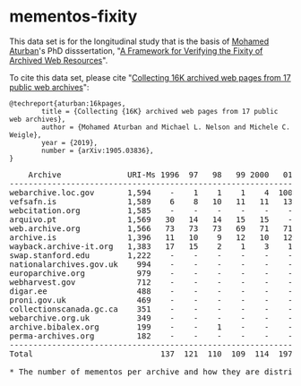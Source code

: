 # mementos-fixity

This data set is for the longitudinal study that is the basis of [Mohamed Aturban](https://twitter.com/maturban1)'s PhD disssertation, "[A Framework for Verifying the Fixity of Archived Web Resources](https://ws-dl.blogspot.com/2020/09/2020-09-28-phd-is-very-long-tunnel-with.html)".

To cite this data set, please cite "[Collecting 16K archived web pages from 17 public web archives](https://arxiv.org/abs/1905.03836)":

```
@techreport{aturban:16kpages,
        title = {Collecting {16K} archived web pages from 17 public web archives},
        author = {Mohamed Aturban and Michael L. Nelson and Michele C. Weigle},
        year = {2019},
        number = {arXiv:1905.03836},
}
```

<pre>
    Archive              URI-Ms 1996  97   98   99 2000   01   02   03   04   05   06   07   08    09    10    11    12    13    14    15    16   17 
----------------------------------------------------------------------------------------------------------------------------------------------------
webarchive.loc.gov       1,594    -    1    1    1    4  100  100  100   99  100  100  100  100    98    99    99    99    98    98    99    98    -
vefsafn.is               1,589    6    8   10   11   11   13   13   14   42   46   74   71   70    85   102   116   140   153   152   152   150  150
webcitation.org          1,585    -    -    -    -    -    -    -    -    -   28   89   85   70   119   156   156   157   156   155   130   127  157
arquivo.pt               1,569   30   14   14   15   15    -    -    -    -    1    1    -  163   167   166   163   162   167   165   164   162    -
web.archive.org          1,566   73   73   73   69   71   71   72   73   72   73   72   72   72    72    70    69    69    67    70    71    72   70
archive.is               1,396   11   10    9   12   10   12   14   13   18   14   20   33   25    29    28    59    12   214   214   214   213  212
wayback.archive-it.org   1,383   17   15    2    1    3    1    1    -    1   51  109  107  108   105   109   107   106   109   107   107   109  108
swap.stanford.edu        1,222    -    -    -    -    -    -    -    -    -    -    -   21   77   185   166   119   135   164   180   140    21   14
nationalarchives.gov.uk    994    -    -    -    -    -    -    1    2   25   12   50   40   97   117   106   110   104    94    83    59    54   40
europarchive.org           979    -    -    -    -    -    -    -    -    -    -    -    -    -     -     -   120   219    72   172   146   213   37
webharvest.gov             712    -    -    -    -    -    -    -    -  128    -  126    -   91     -   129     2   127    59    38    12     -    -
digar.ee                   488    -    -    -    -    -    -    -    -    -    -    -    -    -     -    36    95    69    89    69    74    56    -
proni.gov.uk               469    -    -    -    -    -    -    -    -    -    -    -    -    -     -    17    94    19    75    75    78    59   52
collectionscanada.gc.ca    351    -    -    -    -    -    -    -    -    -   40  173  138    -     -     -     -    -      -     -     -     -    -
webarchive.org.uk          349    -    -    -    -    -    -    -    -    -    6    9   10   31    34    31    34    34    30    34    29    34   33
archive.bibalex.org        199    -    -    1    -    -    -    -    -    -    -    1    -    -     -     -    99    98     -     -     -     -    -
perma-archives.org         182    -    -    -    -    -    -    -    -    -    -    -    -    -     -     -     -     -     -    23    53    53   53
----------------------------------------------------------------------------------------------------------------------------------------------------
Total                           137  121  110  109  114  197  201  202  385  371  824  677  904 1,011 1,215 1,442 1,550 1,547 1,635 1,528 1,421  926

* The number of mementos per archive and how they are distributed through time.
 
</pre></div>

